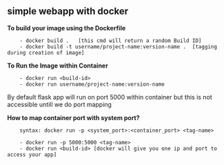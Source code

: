 ## simple webapp with docker


**To build your image using the Dockerfile**
```
    - docker build .   [this cmd will return a random Build ID]
    - docker build -t username/project-name:version-name .  [tagging during creation of image]
```

**To Run the Image within Container**
```
    - docker run <build-id>
    - docker run username/project-name:version-name
```


By default flask app will run on port 5000 within container but this is not accessible untill we do port mapping

**How to map container port with system port?**
```
    syntax: docker run -p <system_port>:<container_port> <tag-name>

    - docker run -p 5000:5000 <tag-name>
    - docker run <build-id> [docker will give you one ip and port to access your app]
```